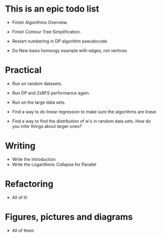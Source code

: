 # This is an epic todo list

- Finish Algorithms Overview.
- Finish Contour Tree Simplification.

- Restart numbering in DP algorithm pseudocode.
- Do New basis homoogy example with edges, not vertices

# Practical
- Run on random datasets.
- Run DP and 2xBFS performance again.
- Run on the large data sets.

- Find a way to do linear regression to make sure the algorithms are linear.
- Find a way to find the distribution of w's in random data sets. How do you infer things about larger ones?

# Writing

- Write the Introduction
- Write the Logarithmic Collapse for Parallel

# Refactoring

- All of it!

# Figures, pictures and diagrams

- All of them
